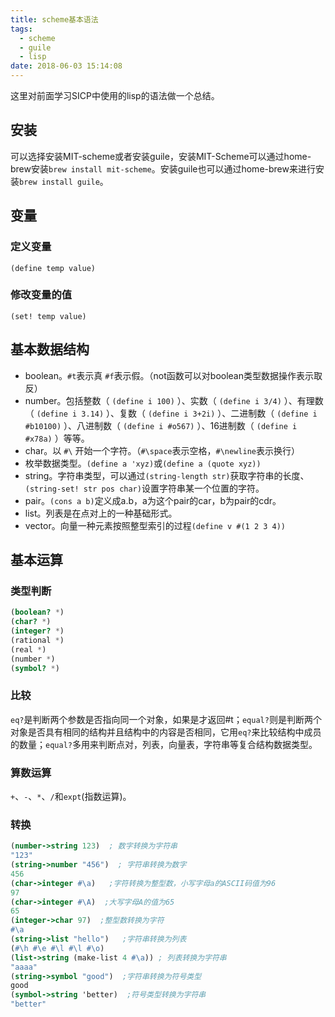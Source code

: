 ```yaml
---
title: scheme基本语法
tags:
  - scheme
  - guile
  - lisp
date: 2018-06-03 15:14:08
---
```



这里对前面学习SICP中使用的lisp的语法做一个总结。

<!--more-->

## 安装

可以选择安装MIT-scheme或者安装guile，安装MIT-Scheme可以通过home-brew安装`brew install mit-scheme`。安装guile也可以通过home-brew来进行安装`brew install guile`。

## 变量

### 定义变量

```
(define temp value)
```

### 修改变量的值

```
(set! temp value)
```

## 基本数据结构

* boolean。`#t`表示真 `#f`表示假。（not函数可以对boolean类型数据操作表示取反）
* number。包括整数（ `(define i 100)` ）、实数（ `(define i 3/4)` ）、有理数（ `(define i 3.14)` ）、复数（ `(define i 3+2i)` ）、二进制数（ `(define i #b10100)` ）、八进制数（ `(define i #o567)` ）、16进制数（ `(define i #x78a)` ）等等。
* char。以 ` #\ ` 开始一个字符。（`#\space`表示空格，`#\newline`表示换行）
* 枚举数据类型。`(define a 'xyz)`或`(define a (quote xyz))`
* string。字符串类型，可以通过`(string-length str)`获取字符串的长度、`(string-set! str pos char)`设置字符串某一个位置的字符。
* pair。`(cons a b)`定义成a.b，a为这个pair的car，b为pair的cdr。
* list。列表是在点对上的一种基础形式。
* vector。向量一种元素按照整型索引的过程`(define v #(1 2 3 4))`

## 基本运算

### 类型判断

```scheme
(boolean? *)
(char? *)
(integer? *)
(rational *)
(real *)
(number *)
(symbol? *)
```

### 比较

`eq?`是判断两个参数是否指向同一个对象，如果是才返回#t；`equal?`则是判断两个对象是否具有相同的结构并且结构中的内容是否相同，它用`eq?`来比较结构中成员的数量；`equal?`多用来判断点对，列表，向量表，字符串等复合结构数据类型。

### 算数运算

`+`、`-`、`*`、`/`和`expt`(指数运算)。

### 转换

```scheme
(number->string 123)  ; 数字转换为字符串
"123"
(string->number "456")  ; 字符串转换为数字
456
(char->integer #\a)   ;字符转换为整型数，小写字母a的ASCII码值为96
97
(char->integer #\A)  ;大写字母A的值为65
65
(integer->char 97)  ;整型数转换为字符
#\a
(string->list "hello")   ;字符串转换为列表
(#\h #\e #\l #\l #\o)
(list->string (make-list 4 #\a)) ; 列表转换为字符串
"aaaa"
(string->symbol "good")  ;字符串转换为符号类型
good
(symbol->string 'better)  ;符号类型转换为字符串
"better"
```


